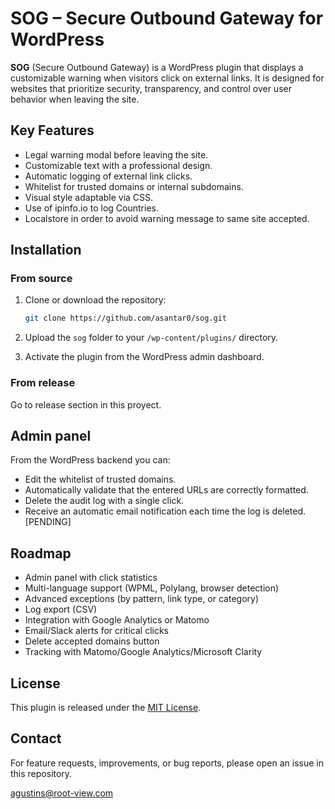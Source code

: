 # SOG – Secure Outbound Gateway for WordPress

**SOG** (Secure Outbound Gateway) is a WordPress plugin that displays a customizable warning when visitors click on external links. It is designed for websites that prioritize security, transparency, and control over user behavior when leaving the site.


## Key Features

- Legal warning modal before leaving the site.
- Customizable text with a professional design.
- Automatic logging of external link clicks.
- Whitelist for trusted domains or internal subdomains.
- Visual style adaptable via CSS.
- Use of ipinfo.io to log Countries.
- Localstore in order to avoid warning message to same site accepted.


## Installation

### From source

1. Clone or download the repository:

   ```bash
   git clone https://github.com/asantar0/sog.git
   ```

2. Upload the `sog` folder to your `/wp-content/plugins/` directory.

3. Activate the plugin from the WordPress admin dashboard.

### From release
Go to release section in this proyect.


## Admin panel

From the WordPress backend you can:
- Edit the whitelist of trusted domains.
- Automatically validate that the entered URLs are correctly formatted.
- Delete the audit log with a single click.
- Receive an automatic email notification each time the log is deleted. [PENDING]


## Roadmap

- Admin panel with click statistics
- Multi-language support (WPML, Polylang, browser detection)
- Advanced exceptions (by pattern, link type, or category)
- Log export (CSV)
- Integration with Google Analytics or Matomo
- Email/Slack alerts for critical clicks
- Delete accepted domains button
- Tracking with Matomo/Google Analytics/Microsoft Clarity


## License

This plugin is released under the [MIT License](./LICENSE).


## Contact

For feature requests, improvements, or bug reports, please open an issue in this repository.

agustins@root-view.com
